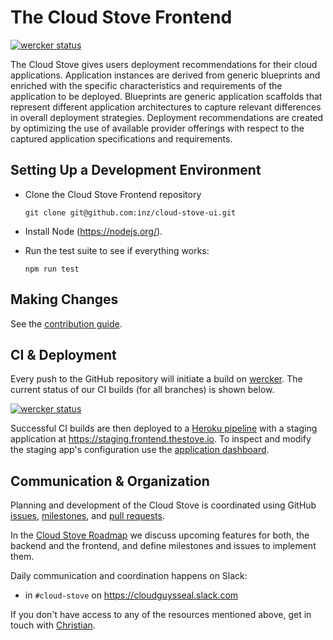 # The Cloud Stove Frontend

[![wercker status](https://app.wercker.com/status/b45c53af564143d46d25dc45aaa3dfe4/s/master "wercker status")](https://app.wercker.com/project/bykey/b45c53af564143d46d25dc45aaa3dfe4)

The Cloud Stove gives users deployment recommendations for their cloud
applications. Application instances are derived from generic blueprints and
enriched with the specific characteristics and requirements of the application
to be deployed. Blueprints are generic application scaffolds that represent
different application architectures to capture relevant differences in overall
deployment strategies. Deployment recommendations are created by optimizing the
use of available provider offerings with respect to the captured application
specifications and requirements.

## Setting Up a Development Environment

* Clone the Cloud Stove Frontend repository
  
  ```
  git clone git@github.com:inz/cloud-stove-ui.git
  ```
    
* Install Node (https://nodejs.org/).

* Run the test suite to see if everything works:
  
  ```
  npm run test
  ```

## Making Changes

See the [contribution guide](./CONTRIBUTING.md).

## CI & Deployment

Every push to the GitHub repository will initiate a build on [wercker](https://app.wercker.com/#applications/573436394cb4918106077ad1). The current status of our CI builds (for all branches) is shown below.

[![wercker status](https://app.wercker.com/status/b45c53af564143d46d25dc45aaa3dfe4/m "wercker status")](https://app.wercker.com/project/bykey/b45c53af564143d46d25dc45aaa3dfe4)

Successful CI builds are then deployed to a [Heroku pipeline](https://dashboard.heroku.com/pipelines/53240f69-dd6a-4fd5-ad6e-a831d718dd42) with a staging application at https://staging.frontend.thestove.io. To inspect and modify the staging app's configuration use the [application dashboard](https://dashboard.heroku.com/apps/serene-garden-85460).

## Communication & Organization

Planning and development of the Cloud Stove is coordinated using GitHub [issues](https://github.com/inz/cloud-stove-ui/issues), [milestones](https://github.com/inz/cloud-stove-ui/milestones), and [pull requests](https://github.com/inz/cloud-stove-ui/pulls). 

In the [Cloud Stove Roadmap](https://github.com/inz/cloud-stove/wiki/Roadmap) we discuss upcoming features for both, the backend and the frontend, and define milestones and issues to implement them.

Daily communication and coordination happens on Slack:

* in `#cloud-stove` on https://cloudguysseal.slack.com

If you don't have access to any of the resources mentioned above, get in touch
with [Christian](mailto:christian@thestove.io).


